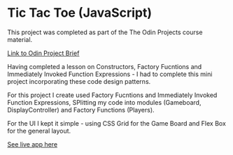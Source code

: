# Tic Tac Toe (JavaScript)
This project was completed as part of the The Odin Projects course material. 

[Link to Odin Project Brief](https://www.theodinproject.com/paths/full-stack-ruby-on-rails/courses/javascript/lessons/tic-tac-toe-javascript)

Having completed a lesson on Constructors, Factory Fucntions and Immediately Invoked Function Expressions - I had to complete this mini project incorporating these code design patterns. 

For this project I create used Factory Fucntions and Immediately Invoked Function Expressions, SPlitting my code into modules (Gameboard, DisplayController) and Factory Functions (Players). 

For the UI I kept it simple - using CSS Grid for the Game Board and Flex Box for the general layout. 

[See live app here](https://crobbo.github.io/tic-tac-toe-javascript/)